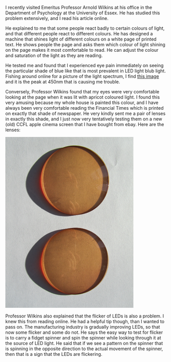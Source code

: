 
I recently visited Emeritus Professor Arnold Wilkins at his office in the Department of Psychology at the University of Essex. He has studied this problem extensively, and I read his <a hred="https://theconversation.com/the-scientific-reason-you-dont-like-led-bulbs-and-the-simple-way-to-fix-them-81639"> article</a> online.

He explained to me that some people react badly to certain colours of light, and that different people react to different colours. He has designed a machine that shines light of different colours on a white page of printed text. He shows people the page and asks them which colour of light shining on the page makes it most comfortable to read. He can adjust the colour and saturation of the light as they are reading. 

He tested me and found that I experienced eye pain immediately on seeing the particular shade of blue like that is most prevalent in LED light blub light. Fishing around online for a picture of the light spectrum, I find <a href="https://i.stack.imgur.com/lkyXG.png"> this image</a> and it is the peak at 450nm that is causing me trouble. 

Conversely, Professor Wilkins found that my eyes were very comfortable looking at the page when it was lit with apricot coloured light. I found this very amusing because my whole house is painted this colour, and I have always been very comfortable reading the Financial Times which is printed on exactly that shade of newspaper. He very kindly sent me a pair of lenses in exactly this shade, and I just now very tentatively testing them on a new (old) CCFL apple cinema screen that I have bought from ebay. Here are the lenses:


<img src="images/lenses.JPG" width="400" alt="image"/>

Professor Wilkins also explained that the flicker of LEDs is also a problem. I knew this from reading online. He had a helpful tip though, than I wanted to pass on. The manufacturing industry is gradually improving LEDs, so that now some flicker and some do not. He says the easy way to test for flicker is to carry a fidget spinner and spin the spinner while looking through it at the source of LED light. He said that if we see a pattern on the spinner that is spinning in the opposite direction to the actual movement of the spinner, then that is a sign that the LEDs are flickering. 


